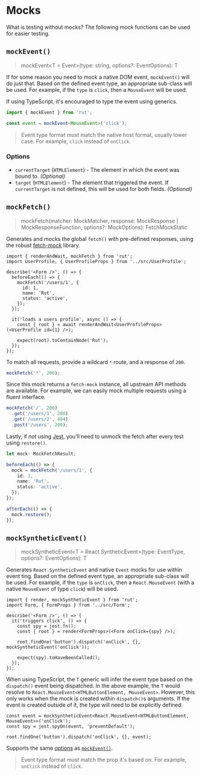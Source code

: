 # Mocks

What is testing without mocks? The following mock functions can be used for easier testing.

## `mockEvent()`

> mockEvent\<T = Event>(type: string, options?: EventOptions): T

If for some reason you need to mock a native DOM event, `mockEvent()` will do just that. Based on
the defined event type, an appropriate sub-class will be used. For example, if the `type` is
`click`, then a `MouseEvent` will be used.

If using TypeScript, it's encouraged to type the event using generics.

```ts
import { mockEvent } from 'rut';

const event = mockEvent<MouseEvent>('click');
```

> Event type format must match the native host format, usually lower case. For example, `click`
> instead of `onClick`.

### Options

- `currentTarget` (`HTMLElement`) - The element in which the event was bound to. _(Optional)_
- `target` (`HTMLElement`) - The element that triggered the event. If `currentTarget` is not
  defined, this will be used for both fields. _(Optional)_

## `mockFetch()`

> mockFetch(matcher: MockMatcher, response: MockResponse | MockResponseFunction, options?:
> MockOptions): FetchMockStatic

Generates and mocks the global `fetch()` with pre-defined responses, using the robust
[fetch-mock](http://www.wheresrhys.co.uk/fetch-mock/) library.

```tsx
import { renderAndWait, mockFetch } from 'rut';
import UserProfile, { UserProfileProps } from '../src/UserProfile';

describe('<Form />', () => {
  beforeEach(() => {
    mockFetch('/users/1', {
      id: 1,
      name: 'Rut',
      status: 'active',
    });
  });

  it('loads a users profile', async () => {
    const { root } = await renderAndWait<UserProfileProps>(<UserProfile id={1} />);

    expect(root).toContainNode('Rut');
  });
});
```

To match all requests, provide a wildcard `*` route, and a response of `200`.

```ts
mockFetch('*', 200);
```

Since this mock returns a `fetch-mock` instance, all upstream API methods are available. For
example, we can easily mock multiple requests using a fluent interface.

```ts
mockFetch('/', 200)
  .get('/users/1', 200)
  .get('/users/2', 404)
  .post('/users', 200);
```

Lastly, if _not_ using [Jest](./setup.md#jest), you'll need to unmock the fetch after every test
using `restore()`.

```ts
let mock: MockFetchResult;

beforeEach(() => {
  mock = mockFetch('/users/1', {
    id: 1,
    name: 'Rut',
    status: 'active',
  });
});

afterEach(() => {
  mock.restore();
});
```

## `mockSyntheticEvent()`

> mockSyntheticEvent\<T = React.SyntheticEvent>(type: EventType, options?: EventOptions): T

Generates `React.SyntheticEvent` and native `Event` mocks for use within event ting. Based on the
defined event type, an appropriate sub-class will be used. For example, if the `type` is `onClick`,
then a `React.MouseEvent` (with a native `MouseEvent` of type `click`) will be used.

```tsx
import { render, mockSyntheticEvent } from 'rut';
import Form, { FormProps } from '../src/Form';

describe('<Form />', () => {
  it('triggers click', () => {
    const spy = jest.fn();
    const { root } = render<FormProps>(<Form onClick={spy} />);

    root.findOne('button').dispatch('onClick', {}, mockSyntheticEvent('onClick'));

    expect(spy).toHaveBeenCalled();
  });
});
```

When using TypeScript, the `T` generic will infer the event type based on the `dispatch()` event
being dispatched. In the above example, the `T` would resolve to
`React.MouseEvent<HTMLButtonElement, MouseEvent>`. However, this only works when the mock is created
within `dispatch()`s arguments. If the event is created outside of it, the type will need to be
explicitly defined.

```tsx
const event = mockSyntheticEvent<React.MouseEvent<HTMLButtonElement, MouseEvent>>('onClick');
const spy = jest.spyOn(event, 'preventDefault');

root.findOne('button').dispatch('onClick', {}, event);
```

Supports the same [options](#options) as [`mockEvent()`](#mockevent).

> Event type format must match the prop it's based on. For example, `onClick` instead of `click`.
